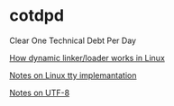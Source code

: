 # cotdpd
Clear One Technical Debt Per Day

[How dynamic linker/loader works in Linux](dl/dl.md)

[Notes on Linux tty implemantation](tty/tty.md)

[Notes on UTF-8](unicode/utf-8.md)